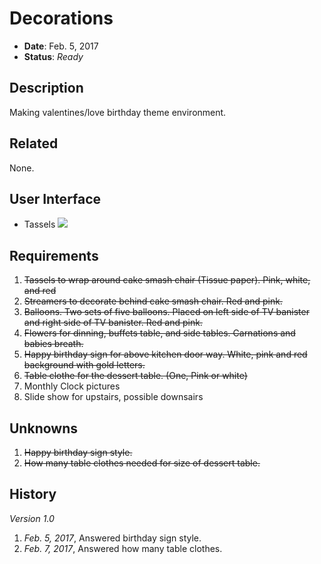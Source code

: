 # Decorations

- **Date**: Feb. 5, 2017
- **Status**: *Ready*

## Description

Making valentines/love birthday theme environment.

## Related

None.

## User Interface

- Tassels ![](https://images.duckduckgo.com/iu/?u=http%3A%2F%2Fasmallsnippet.com%2Fwp-content%2Fuploads%2F2014%2F09%2FDSC_0112-Version-2-copy.jpg&f=1)

## Requirements

1. ~~Tassels to wrap around cake smash chair (Tissue paper). Pink, white, and red~~
2. ~~Streamers to decorate behind cake smash chair. Red and pink.~~
3. ~~Balloons. Two sets of five balloons. Placed on left side of TV banister and right side of TV banister. Red and pink.~~
4. ~~Flowers for dinning, buffets table, and side tables. Carnations and babies breath.~~
5. ~~Happy birthday sign for above kitchen door way. White, pink and red background with gold letters.~~
6. ~~Table clothe for the dessert table. (One, Pink or white)~~
7. Monthly Clock pictures
8. Slide show for upstairs, possible downsairs

## Unknowns

1. ~~Happy birthday sign style.~~
2. ~~How many table clothes needed for size of dessert table.~~

## History

*Version 1.0*

1. *Feb. 5, 2017*, Answered birthday sign style.
1. *Feb. 7, 2017*, Answered how many table clothes.

